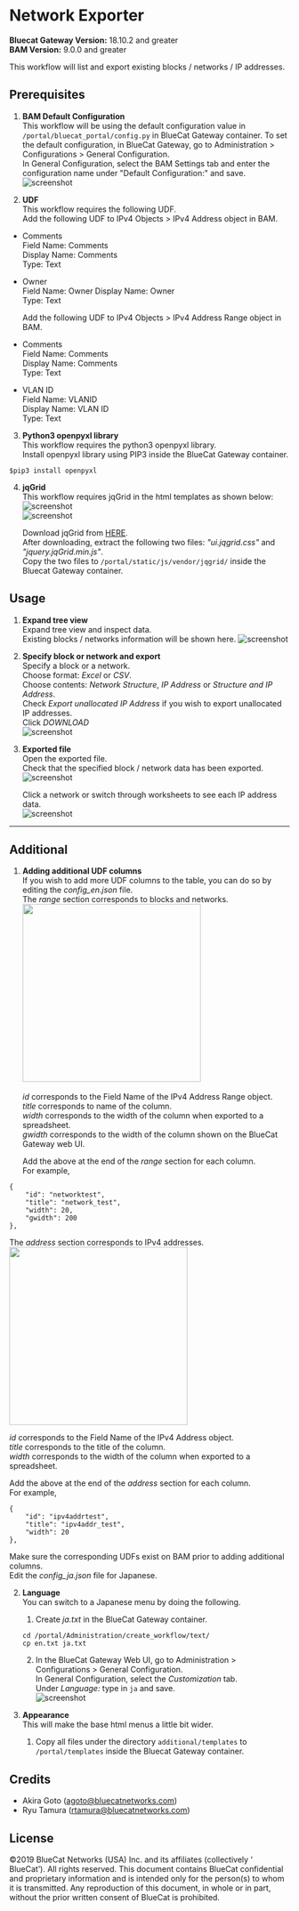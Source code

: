 # Network Exporter  
**Bluecat Gateway Version:** 18.10.2 and greater  
**BAM Version:** 9.0.0 and greater  

This workflow will list and export existing blocks / networks / IP addresses.   

## Prerequisites
1. **BAM Default Configuration**  
This workflow will be using the default configuration value in `/portal/bluecat_portal/config.py` in BlueCat Gateway container.  To set the default configuration, in BlueCat Gateway, go to Administration > Configurations > General Configuration.  
In General Configuration, select the BAM Settings tab and enter the configuration name under "Default Configuration:" and save.  
![screenshot](img/BAM_default_settings.jpg?raw=true "BAM_default_settings")  

2. **UDF**  
This workflow requires the following UDF.  
Add the following UDF to IPv4 Objects > IPv4 Address object in BAM.  
  - Comments  
  Field Name: Comments   
  Display Name: Comments  
  Type: Text  
  - Owner  
  Field Name: Owner
  Display Name: Owner   
  Type: Text  

    Add the following UDF to IPv4 Objects > IPv4 Address Range object in BAM.  
  - Comments  
  Field Name: Comments   
  Display Name: Comments  
  Type: Text  
  - VLAN ID  
  Field Name: VLANID  
  Display Name: VLAN ID    
  Type: Text  

3. **Python3 openpyxl library**  
This workflow requires the python3 openpyxl library.  
Install openpyxl library using PIP3 inside the BlueCat Gateway container.
```
$pip3 install openpyxl

```  

4. **jqGrid**  
This workflow requires jqGrid in the html templates as shown below:  
![screenshot](img/network_exp_html1.jpg?raw=true "network_exp_html1")  
![screenshot](img/network_exp_html2.jpg?raw=true "network_exp_html2")  

    Download jqGrid from [HERE](http://www.trirand.com/blog/?page_id=6).  
    After downloading, extract the following two files: *"ui.jqgrid.css"* and *"jquery.jqGrid.min.js"*.  
    Copy the two files to `/portal/static/js/vendor/jqgrid/` inside the Bluecat Gateway container.  

## Usage   

1. **Expand tree view**  
Expand tree view and inspect data.  
Existing blocks / networks information will be shown here.
![screenshot](img/network_exporter1.jpg?raw=true "network_exporter1")  

2. **Specify block or network and export**  
Specify a block or a network.  
Choose format:  *Excel* or *CSV*.  
Choose contents: *Network Structure*, *IP Address* or *Structure and IP Address*.  
Check *Export unallocated IP Address* if you wish to export unallocated IP addresses.  
Click *DOWNLOAD*  
![screenshot](img/network_exporter2.jpg?raw=true "network_exporter2")  

3. **Exported file**  
Open the exported file.  
Check that the specified block / network data has been exported.  
![screenshot](img/network_exporter3.jpg?raw=true "network_exporter3")  

      Click a network or switch through worksheets to see each IP address data.  
      ![screenshot](img/network_exporter4.jpg?raw=true "network_exporter4")  

---

## Additional  

1. **Adding additional UDF columns**  
If you wish to add more UDF columns to the table, you can do so by editing the *config_en.json* file.  
The *range* section corresponds to blocks and networks.  
      <img src="img/network_exporter5.jpg" width="320px"> 　　

      *id* corresponds to the Field Name of the IPv4 Address Range object.  
      *title* corresponds to name of the column.  
      *width* corresponds to the width of the column when exported to a spreadsheet.  
      *gwidth* corresponds to the width of the column shown on the BlueCat Gateway web UI.  

      Add the above at the end of the *range* section for each column.  
      For example,  

  ```
  {
      "id": "networktest",  
      "title": "network_test",  
      "width": 20,  
      "gwidth": 200  
  },  
  ```   

  The *address* section corresponds to IPv4 addresses.  
  <img src="img/network_exporter6.jpg" width="320px">   

*id* corresponds to the Field Name of the IPv4 Address object.  
      *title* corresponds to the title of the column.  
      *width* corresponds to the width of the column when exported to a spreadsheet.  

Add the above at the end of the *address* section for each column.  
      For example,  
  ```
  {
      "id": "ipv4addrtest",
      "title": "ipv4addr_test",
      "width": 20  
  },
  ```

Make sure the corresponding UDFs exist on BAM prior to adding additional columns.  
Edit the *config_ja.json* file for Japanese.  

2. **Language**  
You can switch to a Japanese menu by doing the following.  
    1. Create *ja.txt* in the BlueCat Gateway container.  
    ```
    cd /portal/Administration/create_workflow/text/  
    cp en.txt ja.txt  
    ```  
    2. In the BlueCat Gateway Web UI, go to Administration > Configurations > General Configuration.   
    In General Configuration, select the *Customization* tab.  
    Under *Language:* type in `ja` and save.  
    ![screenshot](img/langauge_ja.jpg?raw=true "langauge_ja")  

3. **Appearance**  
This will make the base html menus a little bit wider.  
    1. Copy all files under the directory `additional/templates` to `/portal/templates` inside the Bluecat Gateway container.



## Credits  
- Akira Goto (agoto@bluecatnetworks.com)  
- Ryu Tamura (rtamura@bluecatnetworks.com)  

## License
©2019 BlueCat Networks (USA) Inc. and its affiliates (collectively ‘ BlueCat’). All rights reserved. This document contains BlueCat confidential and proprietary information and is intended only for the person(s) to whom it is transmitted. Any reproduction of this document, in whole or in part, without the prior written consent of BlueCat is prohibited.
